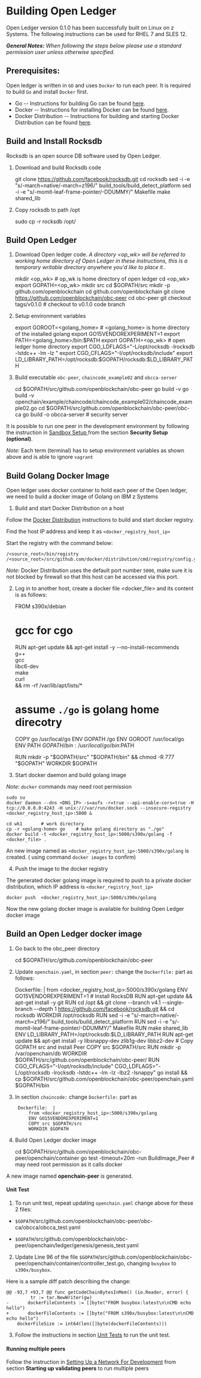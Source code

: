 <!---PACKAGE:Open Ledger--->
<!---DISTRO:SLES 12:0.1.0--->
<!---DISTRO:RHEL 7.1:0.1.0--->

# Building Open Ledger

Open Ledger version 0.1.0 has been successfully built on Linux on z Systems.  The following instructions can be used for RHEL 7 and SLES 12.

_**General Notes:**_
_When following the steps below please use a standard permission user unless otherwise specified._

## Prerequisites: ##

Open ledger is written in `GO` and uses `Docker` to run each peer. It is required to build `Go` and install `Docker` first.

- Go -- Instructions for building Go can be found [here](https://github.com/linux-on-ibm-z/docs/wiki/Building-Go).
- Docker -- Instructions for installing Docker can be found [here](https://www.ibm.com/developerworks/linux/linux390/docker.html).
- Docker Distribution -- Instructions for building and starting Docker Distribution  can be found [here](https://github.com/linux-on-ibm-z/docs/wiki/Building-Docker-Distribution).


## Build and Install Rocksdb  ##
Rocksdb is an open source DB software used by Open Ledger.

1) Download and build Rocksdb code

    git clone https://github.com/facebook/rocksdb.git
    cd  rocksdb
    sed -i -e "s/-march=native/-march=z196/" build_tools/build_detect_platform
    sed -i -e "s/-momit-leaf-frame-pointer/-DDUMMY/" Makefile
    make shared_lib
2) Copy rocksdb to  path /opt

    sudo cp -r rocksdb /opt/


## Build Open Ledger ##
1) Download Open ledger code. *A directory <op_wk\> will be referred to working home directory of Open Ledger in these instructions, this is a temporary writable directory anywhere you'd like to place it..*

    mkdir  <op_wk>   # op_wk is home directory of open ledger
    cd <op_wk>
    export GOPATH=<op_wk>
    mkdir src
    cd $GOPATH/src
    mkdir -p github.com/openblockchain
    cd github.com/openblockchain
    git clone https://github.com/openblockchain/obc-peer
    cd obc-peer
    git checkout tags/v0.1.0       # checkout to v0.1.0 code branch

2) Setup environment variables
  

    export GOROOT=<golang_home>           # <golang_home> is home directory of the installed golang
    export GO15VENDOREXPERIMENT=1
    export PATH=<golang_home>/bin:$PATH
    export GOPATH=<op_wk>                  # open ledger home directory
    export CGO_LDFLAGS="-L/opt/rocksdb -lrocksdb -lstdc++ -lm -lz "
    export CGO_CFLAGS="-I/opt/rocksdb/include"
    export LD_LIBRARY_PATH=/opt/rocksdb:$GOPATH/rocksdb:$LD_LIBRARY_PATH

3) Build executable `obc-peer`, `chaincode_example02` and `obcca-server`

    cd $GOPATH/src/github.com/openblockchain/obc-peer
    go build  -v
    go build  -v   openchain/example/chaincode/chaincode_example02/chaincode_example02.go
    cd $GOPATH/src/github.com/openblockchain/obc-peer/obc-ca
    go build -o obcca-server   # security server


It is possible to run one peer in the development environment by following the instruction   in [Sandbox Setup ](https://github.com/openblockchain/obc-docs/blob/master/api/SandboxSetup.md) from the section **Security Setup (optional)**.

*Note:* Each term (terminal) has to setup environment variables as shown above and is able to ignore `vagrant`


## Build Golang Docker Image ##
Open ledger uses docker container  to hold  each peer of the Open ledger, we need  to build a docker image of Golang on IBM z Systems

1)  Build and start Docker Distribution on a host

Follow the [Docker Distribution](https://github.com/linux-on-ibm-z/docs/wiki/Building-Docker-Distribution) instructions to build and start docker registry. 

Find the host IP address and keep it as  `<docker_registry_host_ip>`

Start the registry with the command below:

    /<source_root>/bin/registry /<source_root>/src/github.com/docker/distribution/cmd/registry/config.yml

*Note:* Docker Distribution uses the default port number `5000`, make sure it is not blocked by firewall so that this host can be accessed via this port.    

2) Log in to another host,  create a docker file <docker_file\> and its content is as follows:

    FROM s390x/debian
    # gcc for cgo
    RUN apt-get update && apt-get install -y --no-install-recommends \
                g++ \
                gcc \
                libc6-dev \
                make \
                curl \
        && rm -rf /var/lib/apt/lists/*
    # assume `./go` is golang home direcotry
    COPY go /usr/local/go
    ENV GOPATH /go
    ENV GOROOT /usr/local/go
    ENV PATH $GOPATH/bin:/usr/local/go/bin:$PATH

    RUN mkdir -p "$GOPATH/src" "$GOPATH/bin" && chmod -R 777 "$GOPATH"
    WORKDIR $GOPATH

3) Start docker daemon  and build golang image

*Note:* `docker` commands may need root permission


    sudo su
    docker daemon --dns <DNS_IP> -s=aufs -r=true --api-enable-cors=true -H tcp://0.0.0.0:4243 -H unix:///var/run/docker.sock --insecure-registry <docker_registry_host_ip>:5000 &

    cd wk1       # work directory
    cp -r <golang-home> go    # make golang directory as "./go"
    docker build -t <docker_registry_host_ip>:5000/s390x/golang -f <docker_file> .
An new image named as  `<docker_registry_host_ip>:5000/s390x/golang` is created. ( using command `docker images` to confirm)


4)  Push the image to the docker registry

The generated docker golang image is required to push to a private docker distribution, which IP address is `<docker_registry_host_ip>`


    docker push  <docker_registry_host_ip>:5000/s390x/golang

Now the new golang docker image is available for building Open Ledger docker image

## Build an Open Ledger docker image ##

1) Go back to the obc_peer directory

    cd $GOPATH/src/github.com/openblockchain/obc-peer

2) Update `openchain.yaml`, in section `peer:` change the `Dockerfile:` part as follows:

    Dockerfile:  |
        from <docker_registry_host_ip>:5000/s390x/golang
        ENV GO15VENDOREXPERIMENT=1
        # Install RocksDB
        RUN apt-get update && apt-get install -y git
        RUN cd /opt  && git clone --branch v4.1 --single-branch --depth 1 https://github.com/facebook/rocksdb.git && cd rocksdb
        WORKDIR /opt/rocksdb
        RUN sed -i -e "s/-march=native/-march=z196/" build_tools/build_detect_platform
        RUN sed -i -e "s/-momit-leaf-frame-pointer/-DDUMMY/" Makefile
        RUN make shared_lib
        ENV LD_LIBRARY_PATH=/opt/rocksdb:$LD_LIBRARY_PATH
        RUN apt-get update && apt-get install -y libsnappy-dev zlib1g-dev libbz2-dev
        # Copy GOPATH src and install Peer
        COPY src $GOPATH/src
        RUN mkdir -p /var/openchain/db
        WORKDIR $GOPATH/src/github.com/openblockchain/obc-peer/
        RUN CGO_CFLAGS="-I/opt/rocksdb/include" CGO_LDFLAGS="-L/opt/rocksdb -lrocksdb -lstdc++ -lm -lz -lbz2 -lsnappy" go install && cp $GOPATH/src/github.com/openblockchain/obc-peer/openchain.yaml $GOPATH/bin

3) In section `chaincode:` change `Dockerfile:` part as

        Dockerfile:  |
            from <docker_registry_host_ip>:5000/s390x/golang
            ENV GO15VENDOREXPERIMENT=1
            COPY src $GOPATH/src
            WORKDIR $GOPATH

4) Build Open Ledger docker image

    cd $GOPATH/src/github.com/openblockchain/obc-peer/openchain/container
    go test -timeout=20m -run BuildImage_Peer          # may need root permission as it calls docker

A new image named **openchain-peer** is generated.

#### Unit Test ####

1) To run unit test, repeat updating `openchain.yaml` change above for these 2 files:

- `$GOPATH`/src/github.com/openblockchain/obc-peer/obc-ca/obcca/obcca_test.yaml

- `$GOPATH`/src/github.com/openblockchain/obc-peer/openchain/ledger/genesis/genesis_test.yaml


2) Update Line 96 of the file `$GOPATH`/src/github.com/openblockchain/obc-peer/openchain/container/controller_test.go, changing `busybox` to `s390x/busybox`.

Here is a sample diff patch describing the change:

    @@ -93,7 +93,7 @@ func getCodeChainBytesInMem() (io.Reader, error) {
             tr := tar.NewWriter(gw)
    -       dockerFileContents := []byte("FROM busybox:latest\n\nCMD echo hello")
    +       dockerFileContents := []byte("FROM s390x/busybox:latest\n\nCMD echo hello")
        dockerFileSize := int64(len([]byte(dockerFileContents)))

3) Follow the instructions in section [Unit Tests](https://github.com/openblockchain/obc-peer) to run the unit test.


#### Running multiple peers ####
Follow the instruction in [Setting Up a Network For Development](https://github.com/openblockchain/obc-docs/blob/master/dev-setup/devnet-setup.md) from section **Starting up validating peers** to run multiple peers 
